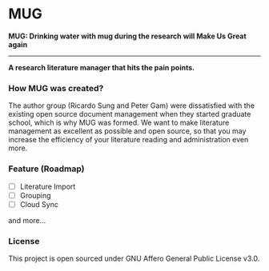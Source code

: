 # MUG
**MUG: Drinking water with mug during the research will Make Us Great again**

---

**A research literature manager that hits the pain points.**

### How MUG was created?
The author group (Ricardo Sung and Peter Gam) were dissatisfied with the existing open source document management when they started graduate school, which is why MUG was formed. We want to make literature management as excellent as possible and open source, so that you may increase the efficiency of your literature reading and administration even more.

### Feature (Roadmap)
- [ ] Literature Import
- [ ] Grouping 
- [ ] Cloud Sync

and more...

### License
This project is open sourced under GNU Affero General Public License v3.0.

